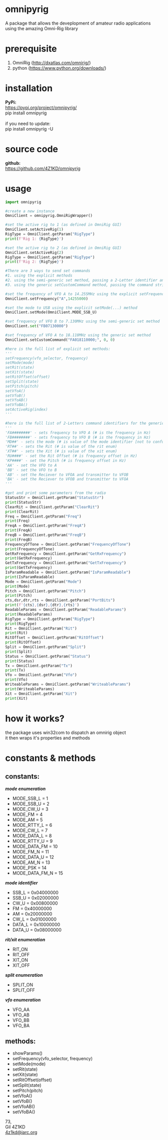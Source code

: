 # omnipyrig

A package that allows the deveplopment of amateur radio applications using the amazing Omni-Rig library

# prerequisite
1. OmniRig (http://dxatlas.com/omnirig/)
2. python (https://www.python.org/downloads/)

# installation
**PyPi:**<br>
https://pypi.org/project/omnipyrig/<br>
pip install omnipyrig<br>
<br>
if you need to update:<br>
pip install omnipyrig -U<br>

# source code
**github:**<br>
https://github.com/4Z1KD/omnipyrig<br>

# usage
```python
import omnipyrig

#create a new instance
OmniClient = omnipyrig.OmniRigWrapper()

#set the active rig to 1 (as defined in OmniRig GUI)
OmniClient.setActiveRig(1)
RigType = OmniClient.getParam("RigType")
print(f'Rig 1: {RigType}')

#set the active rig to 2 (as defined in OmniRig GUI)
OmniClient.setActiveRig(2)
RigType = OmniClient.getParam("RigType")
print(f'Rig 2: {RigType}')

#There are 3 ways to send set commands
#1. using the explicit methods
#2. using the semi-generic set method, passing a 2-Letter identifier and a value
#3. using the generic setCustomCommand method, passing the command string

#set the frequency of VFO A to 14.255MHz using the explicit setFrequency(...) method
OmniClient.setFrequency("A",14255000)

#set the mode to USB using the explicit setMode(...) method
OmniClient.setMode(OmniClient.MODE_SSB_U)

#set frequency of VFO B to 7.130MHz using the semi-generic set method
OmniClient.set("FB07130000")

#set frequency of VFO A to 18.110MHz using the generic set method
OmniClient.setCustomCommand("FA018110000;", 0, 0)

#here is the full list of explicit set methods:
'''
setFrequency(vfo_selector, frequency)
setMode(mode)
setRit(state)
setXit(state)
setRitOffset(offset)
setSplit(state)
setPitch(pitch)
setVfoA()
setVfoB()
setVfoAB()
setVfoBA()
setActiveRig(index)
'''

#here is the full list of 2-Letters command identifiers for the generic set command:
'''
'FA########' - sets frequency to VFO A (# is the frequency in Hz)
'FB########' - sets frequency to VFO B (# is the frequency in Hz)
'MD##' - sets the mode (# is value of the mode identifier [not to confuse with the mode enum])
'RT##' - sets the Rit (# is value of the rit enum)
'XT##' - sets the Xit (# is value of the xit enum)
'RU####' - set the Rit Offset (# is frequency offset in Hz)
'KP####' - set the Pitch (# is frequency offset in Hz)
'AA' - set the VFO to A
'BB' - set the VFO to B
'AB' - set the Reciever to VFOA and transmitter to VFOB
'BA' - set the Reciever to VFOB and transmitter to VFOA
'''

#get and print some parameters from the radio
StatusStr = OmniClient.getParam("StatusStr")
print(StatusStr)
ClearRit = OmniClient.getParam("ClearRit")
print(ClearRit)
Freq = OmniClient.getParam("Freq")
print(Freq)
FreqA = OmniClient.getParam("FreqA")
print(FreqA)
FreqB = OmniClient.getParam("FreqB")
print(FreqB)
FrequencyOfTone = OmniClient.getParam("FrequencyOfTone")
print(FrequencyOfTone)
GetRxFrequency = OmniClient.getParam("GetRxFrequency")
print(GetRxFrequency)
GetTxFrequency = OmniClient.getParam("GetTxFrequency")
print(GetTxFrequency)
IsParamReadable = OmniClient.getParam("IsParamReadable")
print(IsParamReadable)
Mode = OmniClient.getParam("Mode")
print(Mode)
Pitch = OmniClient.getParam("Pitch")
print(Pitch)
cts,dsr,dtr,rts = OmniClient.getParam("PortBits")
print(f'{cts},{dsr},{dtr},{rts}')
ReadableParams = OmniClient.getParam("ReadableParams")
print(ReadableParams)
RigType = OmniClient.getParam("RigType")
print(RigType)
Rit = OmniClient.getParam("Rit")
print(Rit)
RitOffset = OmniClient.getParam("RitOffset")
print(RitOffset)
Split = OmniClient.getParam("Split")
print(Split)
Status = OmniClient.getParam("Status")
print(Status)
Tx = OmniClient.getParam("Tx")
print(Tx)
Vfo = OmniClient.getParam("Vfo")
print(Vfo)
WriteableParams = OmniClient.getParam("WriteableParams")
print(WriteableParams)
Xit = OmniClient.getParam("Xit")
print(Xit)
```

# how it works? 
the package uses win32com to dispatch an omnirig object<br/>
it then wraps it's properties and methods<br/>

# constants & methods

## constants:</br>
***mode enumeration***
- MODE_SSB_L = 1
- MODE_SSB_U = 2
- MODE_CW_U = 3
- MODE_FM = 4
- MODE_AM = 5
- MODE_RTTY_L = 6
- MODE_CW_L = 7
- MODE_DATA_L = 8
- MODE_RTTY_U = 9
- MODE_DATA_FM = 10
- MODE_FM_N = 11
- MODE_DATA_U = 12
- MODE_AM_N = 13
- MODE_PSK = 14
- MODE_DATA_FM_N = 15

***mode identifier***
- SSB_L = 0x04000000
- SSB_U = 0x02000000
- CW_U = 0x00800000
- FM = 0x40000000
- AM = 0x20000000
- CW_L = 0x01000000
- DATA_L = 0x10000000
- DATA_U = 0x08000000

***rit/xit enumeration***
- RIT_ON
- RIT_OFF
- XIT_ON
- XIT_OFF

***split enumeration***
- SPLIT_ON
- SPLIT_OFF

***vfo enumeration***
- VFO_AA
- VFO_AB
- VFO_BB
- VFO_BA

## methods:
- showParams()
- setFrequency(vfo_selector, frequency)
- setMode(mode)
- setRit(state)
- setXit(state)
- setRitOffset(offset)
- setSplit(state)
- setPitch(pitch)
- setVfoA()
- setVfoB()
- setVfoAB()
- setVfoBA()


73,<br>
Gil 4Z1KD<br>
4z1kd@iarc.org